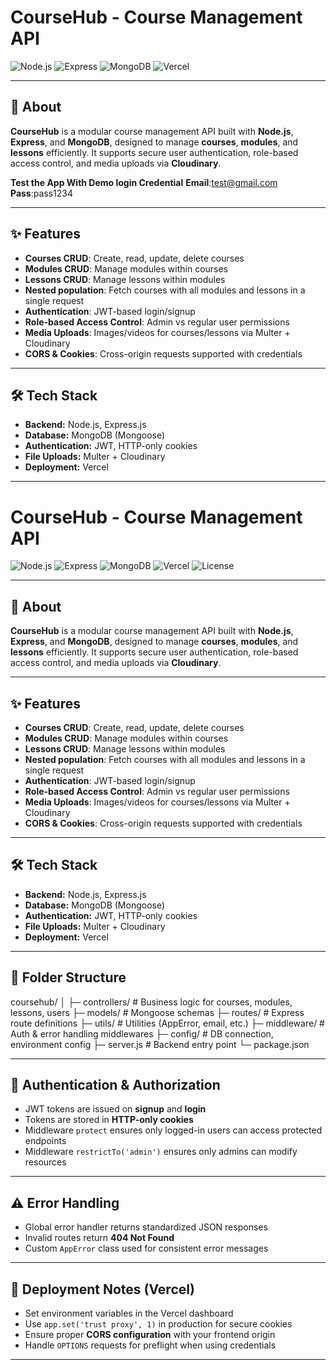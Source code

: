 # CourseHub - Course Management API

![Node.js](https://img.shields.io/badge/Node.js-339933?style=for-the-badge&logo=node.js&logoColor=white)
![Express](https://img.shields.io/badge/Express.js-000000?style=for-the-badge&logo=express&logoColor=white)
![MongoDB](https://img.shields.io/badge/MongoDB-47A248?style=for-the-badge&logo=mongodb&logoColor=white)
![Vercel](https://img.shields.io/badge/Vercel-000000?style=for-the-badge&logo=vercel&logoColor=white)


---

## 🚀 About

**CourseHub** is a modular course management API built with **Node.js**, **Express**, and **MongoDB**, designed to manage **courses**, **modules**, and **lessons** efficiently. It supports secure user authentication, role-based access control, and media uploads via **Cloudinary**.

**Test the App With Demo login Credential**
**Email**:test@gmail.com
**Pass**:pass1234

---

## ✨ Features

- **Courses CRUD**: Create, read, update, delete courses
- **Modules CRUD**: Manage modules within courses
- **Lessons CRUD**: Manage lessons within modules
- **Nested population**: Fetch courses with all modules and lessons in a single request
- **Authentication**: JWT-based login/signup
- **Role-based Access Control**: Admin vs regular user permissions
- **Media Uploads**: Images/videos for courses/lessons via Multer + Cloudinary
- **CORS & Cookies**: Cross-origin requests supported with credentials

---

## 🛠 Tech Stack

- **Backend:** Node.js, Express.js  
- **Database:** MongoDB (Mongoose)  
- **Authentication:** JWT, HTTP-only cookies  
- **File Uploads:** Multer + Cloudinary  
- **Deployment:** Vercel  

---



# CourseHub - Course Management API

![Node.js](https://img.shields.io/badge/Node.js-339933?style=for-the-badge&logo=node.js&logoColor=white)
![Express](https://img.shields.io/badge/Express.js-000000?style=for-the-badge&logo=express&logoColor=white)
![MongoDB](https://img.shields.io/badge/MongoDB-47A248?style=for-the-badge&logo=mongodb&logoColor=white)
![Vercel](https://img.shields.io/badge/Vercel-000000?style=for-the-badge&logo=vercel&logoColor=white)
![License](https://img.shields.io/badge/License-MIT-blue?style=for-the-badge)

---

## 🚀 About

**CourseHub** is a modular course management API built with **Node.js**, **Express**, and **MongoDB**, designed to manage **courses**, **modules**, and **lessons** efficiently. It supports secure user authentication, role-based access control, and media uploads via **Cloudinary**.

---

## ✨ Features

- **Courses CRUD**: Create, read, update, delete courses
- **Modules CRUD**: Manage modules within courses
- **Lessons CRUD**: Manage lessons within modules
- **Nested population**: Fetch courses with all modules and lessons in a single request
- **Authentication**: JWT-based login/signup
- **Role-based Access Control**: Admin vs regular user permissions
- **Media Uploads**: Images/videos for courses/lessons via Multer + Cloudinary
- **CORS & Cookies**: Cross-origin requests supported with credentials

---

## 🛠 Tech Stack

- **Backend:** Node.js, Express.js  
- **Database:** MongoDB (Mongoose)  
- **Authentication:** JWT, HTTP-only cookies  
- **File Uploads:** Multer + Cloudinary  
- **Deployment:** Vercel  

---

## 📁 Folder Structure



coursehub/
│
├─ controllers/ # Business logic for courses, modules, lessons, users
├─ models/ # Mongoose schemas
├─ routes/ # Express route definitions
├─ utils/ # Utilities (AppError, email, etc.)
├─ middleware/ # Auth & error handling middlewares
├─ config/ # DB connection, environment config
├─ server.js # Backend entry point
└─ package.json


---

## 🔑 Authentication & Authorization

- JWT tokens are issued on **signup** and **login**  
- Tokens are stored in **HTTP-only cookies**  
- Middleware `protect` ensures only logged-in users can access protected endpoints  
- Middleware `restrictTo('admin')` ensures only admins can modify resources  

---

## ⚠ Error Handling

- Global error handler returns standardized JSON responses  
- Invalid routes return **404 Not Found**  
- Custom `AppError` class used for consistent error messages  

---

## 📌 Deployment Notes (Vercel)

- Set environment variables in the Vercel dashboard  
- Use `app.set('trust proxy', 1)` in production for secure cookies  
- Ensure proper **CORS configuration** with your frontend origin  
- Handle `OPTIONS` requests for preflight when using credentials  

---


